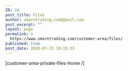 ```yaml
---
ID: 24
post_title: Files
author: smarntrading.com@gmail.com
post_excerpt: ""
layout: page
permalink: >
  https://www.smarntrading.com/customer-area/files/
published: true
post_date: 2019-07-15 10:15:33
---
```

[customer-area-private-files-home /]